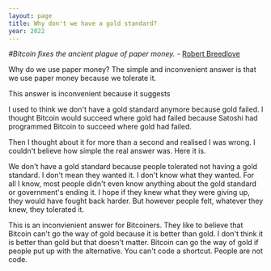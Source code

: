 ```yaml
---
layout: page
title: Why don't we have a gold standard?
year: 2022
---
```


*#Bitcoin fixes the ancient plague of paper money.* - [Robert Breedlove](https://twitter.com/Breedlove22/status/1544031698295263232)

Why do we use paper money? The simple and inconvenient answer is that we use paper money because we tolerate it.



This answer is inconvenient because it suggests 

I used to think we don't have a gold standard anymore because gold failed. I thought Bitcoin would succeed where gold had failed
because Satoshi had programmed Bitcoin to succeed where gold had failed.

Then I thought about it for more than a second and realised I was wrong. I couldn't believe
how simple the real answer was. Here it is.

We don't have a gold standard because people tolerated not having a gold standard. I don't mean
they wanted it. I don't know what they wanted. For all I know, most people didn't even know anything about the gold standard or
government's ending it. I hope if they knew what they were giving up, they would have fought back 
harder. But however people felt, whatever they knew, they tolerated it.

This is an inconvienient answer for Bitcoiners. They like to believe that Bitcoin can't
go the way of gold because it is better than gold. I don't think it is better than gold but that doesn't matter. Bitcoin can
go the way of gold if people put up with the alternative. You can't code a shortcut. People are not code.




